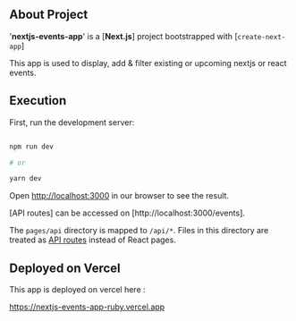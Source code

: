 
## About Project

  

'**nextjs-events-app**' is a [**Next.js**] project bootstrapped with [`create-next-app`]

This app is used to display, add & filter existing or upcoming nextjs or react events.

  

## Execution

First, run the development server:  

```bash

npm run dev

# or

yarn dev

```

  

Open [http://localhost:3000](http://localhost:3000) in our browser to see the result.

  

[API routes] can be accessed on [http://localhost:3000/events].

  

The `pages/api` directory is mapped to `/api/*`. Files in this directory are treated as [API routes](https://nextjs.org/docs/api-routes/introduction) instead of React pages.

  

## Deployed on Vercel

This app is deployed on vercel here :

https://nextjs-events-app-ruby.vercel.app